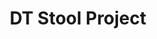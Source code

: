 ---
layout: post
title: DT Stool Project
description: >
  A page showing how regular markdown content is styled in Hydejack.
image: /assets/img/projects/DT_stool/2_isometric_render.jpg
sitemap: false
---